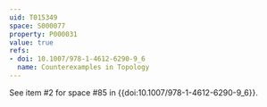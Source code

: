 ```yaml
---
uid: T015349
space: S000077
property: P000031
value: true
refs:
- doi: 10.1007/978-1-4612-6290-9_6
  name: Counterexamples in Topology
---
```


See item #2 for space #85 in {{doi:10.1007/978-1-4612-6290-9_6}}.
